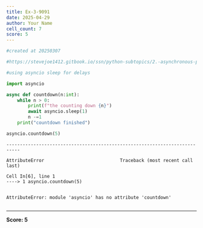 ```yaml
---
title: Ex-3-9091
date: 2025-04-29
author: Your Name
cell_count: 7
score: 5
---
```


```python
#created at 20250307
```


```python
#https://stevejoe1412.gitbook.io/ssn/python-subtopics/2.-asynchronous-programming
```


```python
#using asyncio sleep for delays
```


```python
import asyncio
```


```python
async def countdown(n:int):
    while n > 0:
        print(f"the counting down {n}")
        await asyncio.sleep(1)
        n -=1
    print("countdown finished")
```


```python
asyncio.countdown(5)
```


    ---------------------------------------------------------------------------

    AttributeError                            Traceback (most recent call last)

    Cell In[6], line 1
    ----> 1 asyncio.countdown(5)


    AttributeError: module 'asyncio' has no attribute 'countdown'



```python

```


---
**Score: 5**